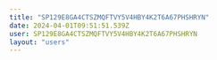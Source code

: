 ```yaml
---
title: "SP129E8GA4CTSZMQFTVY5V4HBY4K2T6A67PHSHRYN"
date: 2024-04-01T09:51:51.539Z
user: SP129E8GA4CTSZMQFTVY5V4HBY4K2T6A67PHSHRYN
layout: "users"
---
```

    